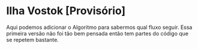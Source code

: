 # Ilha Vostok [Provisório]

Aqui podemos adicionar o Algoritmo para sabermos qual fluxo seguir.
Essa primeira versão não foi tão bem pensada então tem partes do código que se repetem bastante. 
